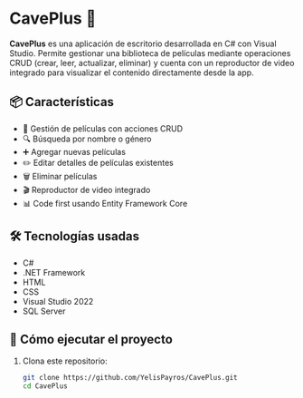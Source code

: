 # CavePlus 🎥

**CavePlus** es una aplicación de escritorio desarrollada en C# con Visual Studio. Permite gestionar una biblioteca de películas mediante operaciones CRUD (crear, leer, actualizar, eliminar) y cuenta con un reproductor de video integrado para visualizar el contenido directamente desde la app.

## 📦 Características

- 📁 Gestión de películas con acciones CRUD
- 🔍 Búsqueda por nombre o género
- ➕ Agregar nuevas películas
- ✏️ Editar detalles de películas existentes
- 🗑️ Eliminar películas
- 🎬 Reproductor de video integrado
- 📊 Code first usando Entity Framework Core

## 🛠️ Tecnologías usadas

- C#
- .NET Framework
- HTML
- CSS
- Visual Studio 2022
- SQL Server

## 🚀 Cómo ejecutar el proyecto

1. Clona este repositorio:
   ```bash
   git clone https://github.com/YelisPayros/CavePlus.git
   cd CavePlus
